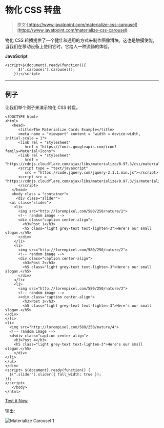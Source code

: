 # 物化 CSS 转盘

> 原文:[https://www.javatpoint.com/materialize-css-carousel](https://www.javatpoint.com/materialize-css-carousel)

物化 CSS 轮播提供了一个健壮和通用的方式来制作图像滑块。这也是触摸使能，当我们在移动设备上使用它时，它给人一种流畅的体验。

**JavaScript**

```
<script>$(document).ready(function(){
      $('.carousel').carousel();
    });</script>

```

* * *

## 例子

让我们举个例子来演示物化 CSS 转盘。

```
<!DOCTYPE html>
<html>
   <head>
      <title>The Materialize Cards Example</title>
      <meta name = "viewport" content = "width = device-width, initial-scale = 1">      
      <link rel = "stylesheet"
         href = "https://fonts.googleapis.com/icon?family=Material+Icons">
      <link rel = "stylesheet"
         href = "https://cdnjs.cloudflare.com/ajax/libs/materialize/0.97.3/css/materialize.min.css">
      <script type = "text/javascript"
         src = "https://code.jquery.com/jquery-2.1.1.min.js"></script>           
      <script src = "https://cdnjs.cloudflare.com/ajax/libs/materialize/0.97.3/js/materialize.min.js">
      </script> 
   </head> 
   <body class = "container"> 
     <div class="slider">
  <ul class="slides">
    <li>
      <img src="http://lorempixel.com/580/250/nature/1">
      <!-- random image -->
      <div class="caption center-align">
        <h3>Post 1</h3>
        <h5 class="light grey-text text-lighten-3">Here's our small slogan.</h5>
      </div>
    </li>
    <li>
      <img src="http://lorempixel.com/580/250/nature/2">
      <!-- random image -->
      <div class="caption center-align">
        <h3>Post 2</h3>
        <h5 class="light grey-text text-lighten-3">Here's our small slogan.</h5>
      </div>
    </li>
    <li>
      <img src="http://lorempixel.com/580/250/nature/3">
      <!-- random image -->
      <<div class="caption center-align">
        <h3>Post 3</h3>
        <h5 class="light grey-text text-lighten-3">Here's our small slogan.</h5>
</div>
</li>
<li>
  <img src="http://lorempixel.com/580/250/nature/4">
  <!-- random image -->
  <d<div class="caption center-align">
    <h3>Post 4</h3>
    <h5 class="light grey-text text-lighten-3">Here's our small slogan.</h5>
    </div>
</li>
</ul>
</div>
<script> $(document).ready(function() {
  $(".slider").slider({ full_width: true });
});
</script>
   </body>   
</html>

```

[Test it Now](https://www.javatpoint.com/oprweb/test.jsp?filename=materializecsscarousel1)

输出:

![Materialize Carousel 1](../Images/2f4075bdd82ca247a5ee10f195d3c3f7.png)